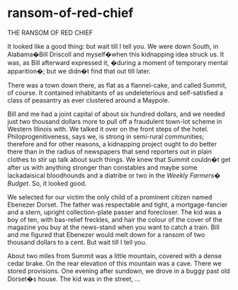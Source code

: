 # ransom-of-red-chief

THE RANSOM OF RED CHIEF

It looked like a good thing: but wait till I tell you. We were down South, in Alabama�Bill Driscoll and myself�when this kidnapping idea struck us. It was, as Bill afterward expressed it, �during a moment of temporary mental apparition�; but we didn�t find that out till later.

There was a town down there, as flat as a flannel-cake, and called Summit, of course. It contained inhabitants of as undeleterious and self-satisfied a class of peasantry as ever clustered around a Maypole.

Bill and me had a joint capital of about six hundred dollars, and we needed just two thousand dollars more to pull off a fraudulent town-lot scheme in Western Illinois with. We talked it over on the front steps of the hotel. Philoprogenitiveness, says we, is strong in semi-rural communities; therefore and for other reasons, a kidnapping project ought to do better there than in the radius of newspapers that send reporters out in plain clothes to stir up talk about such things. We knew that Summit couldn�t get after us with anything stronger than constables and maybe some lackadaisical bloodhounds and a diatribe or two in the _Weekly Farmers� Budget_. So, it looked good.

We selected for our victim the only child of a prominent citizen named Ebenezer Dorset. The father was respectable and tight, a mortgage-fancier and a stern, upright collection-plate passer and forecloser. The kid was a boy of ten, with bas-relief freckles, and hair the colour of the cover of the magazine you buy at the news-stand when you want to catch a train. Bill and me figured that Ebenezer would melt down for a ransom of two thousand dollars to a cent. But wait till I tell you.

About two miles from Summit was a little mountain, covered with a dense cedar brake. On the rear elevation of this mountain was a cave. There we stored provisions. One evening after sundown, we drove in a buggy past old Dorset�s house. The kid was in the street, ...